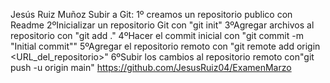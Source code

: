 Jesús Ruiz Muñoz
Subir a Git:
1º creamos un repositorio publico con Readme
2ºInicializar un repositorio Git con "git init"
3ºAgregar archivos al repositorio con "git add ."
4ºHacer el commit inicial con "git commit -m "Initial commit""
5ºAgregar el repositorio remoto con "git remote add origin <URL_del_repositorio>"
6ºSubir los cambios al repositorio remoto con"git push -u origin main"
https://github.com/JesusRuiz04/ExamenMarzo